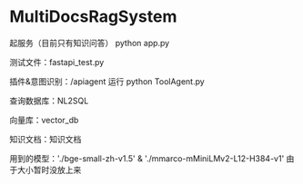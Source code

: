 # MultiDocsRagSystem


起服务（目前只有知识问答）
python app.py 

测试文件：fastapi_test.py

插件&意图识别：/apiagent
运行 python ToolAgent.py

查询数据库：NL2SQL

向量库：vector_db

知识文档：知识文档

用到的模型：'./bge-small-zh-v1.5' & './mmarco-mMiniLMv2-L12-H384-v1' 由于大小暂时没放上来
